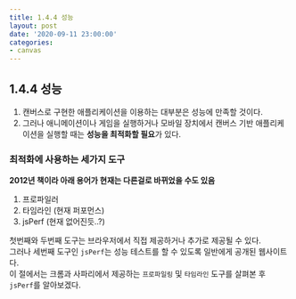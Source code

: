 ```yaml
---
title: 1.4.4 성능
layout: post
date: '2020-09-11 23:00:00'
categories:
- canvas
---
```


## 1.4.4 성능

1. 캔버스로 구현한 애플리케이션을 이용하는 대부분은 성능에 만족할 것이다.  
2. 그러나 애니메이션이나 게임을 실행하거나 모바일 장치에서 캔버스 기반 애플리케이션을 실행할 때는 **성능을 최적화할 필요**가 있다.

### 최적화에 사용하는 세가지 도구

**2012년 책이라 아래 용어가 현재는 다른걸로 바뀌었을 수도 있음**

1. 프로파일러
2. 타임라인 (현재 퍼포먼스)
3. jsPerf (현재 없어진듯..?)

첫번째와 두번째 도구는 브라우저에서 직접 제공하거나 추가로 제공될 수 있다.  
그러나 세번째 도구인 `jsPerf`는 성능 테스트를 할 수 있도록 일반에게 공개된 웹사이트다.  
이 절에서는 크롬과 사파리에서 제공하는 `프로파일링` 및 `타임라인` 도구를 살펴본 후 `jsPerf`를 알아보겠다.